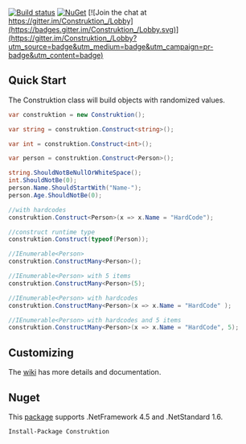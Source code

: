 [![Build status](https://ci.appveyor.com/api/projects/status/elx7hqdcjl9v46mf?svg=true)](https://ci.appveyor.com/project/JoeGannon/construktion)
[![NuGet](http://img.shields.io/nuget/v/Construktion.svg)](https://www.nuget.org/packages/Construktion/)
[![Join the chat at https://gitter.im/Construktion_/Lobby](https://badges.gitter.im/Construktion_/Lobby.svg)](https://gitter.im/Construktion_/Lobby?utm_source=badge&utm_medium=badge&utm_campaign=pr-badge&utm_content=badge)

Quick Start
---
The Construktion class will build objects with randomized values.

```c#
var construktion = new Construktion();

var string = construktion.Construct<string>();

var int = construktion.Construct<int>();

var person = construktion.Construct<Person>();

string.ShouldNotBeNullOrWhiteSpace();
int.ShouldNotBe(0);
person.Name.ShouldStartWith("Name-");
person.Age.ShouldNotBe(0);

//with hardcodes
construktion.Construct<Person>(x => x.Name = "HardCode");

//construct runtime type
construktion.Construct(typeof(Person));

//IEnumerable<Person>
construktion.ConstructMany<Person>();

//IEnumerable<Person> with 5 items
construktion.ConstructMany<Person>(5);

//IEnumerable<Person> with hardcodes
construktion.ConstructMany<Person>(x => x.Name = "HardCode" );

//IEnumerable<Person> with hardcodes and 5 items
construktion.ConstructMany<Person>(x => x.Name = "HardCode", 5);
```

Customizing
---
The [wiki](https://github.com/Construktion/Construktion/wiki) has more details and documentation. 

Nuget
---
This [package](https://www.nuget.org/packages/Construktion) supports .NetFramework 4.5 and .NetStandard 1.6.
```
Install-Package Construktion
```
